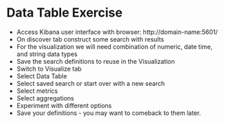 # Data Table Exercise #

* Access Kibana user interface with browser: http://domain-name:5601/
* On discover tab construct some search with results
* For the visualization we will need combination of numeric, date time, and string data types
* Save the search definitions to reuse in the Visualization
* Switch to Visualize tab
* Select Data Table
* Select saved search or start over with a new search
* Select metrics
* Select aggregations
* Experiment with different options
* Save your definitions - you may want to comeback to them later.